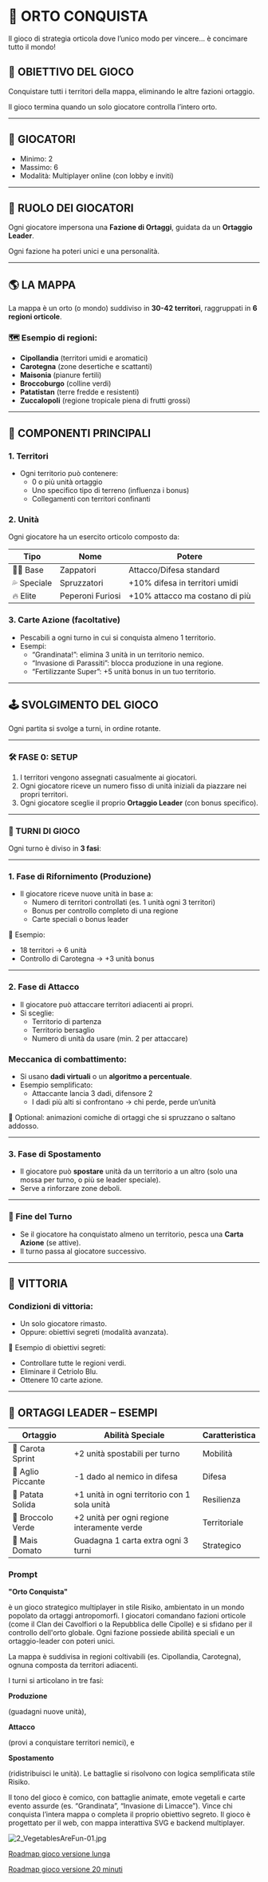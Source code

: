 # 🥕 ORTO CONQUISTA

Il gioco di strategia orticola dove l’unico modo per vincere… è concimare tutto il mondo!

## 🎯 OBIETTIVO DEL GIOCO

Conquistare tutti i territori della mappa, eliminando le altre fazioni ortaggio.

Il gioco termina quando un solo giocatore controlla l’intero orto.

---

## 👥 GIOCATORI

- Minimo: 2
- Massimo: 6
- Modalità: Multiplayer online (con lobby e inviti)

---

## 🧅 RUOLO DEI GIOCATORI

Ogni giocatore impersona una **Fazione di Ortaggi**, guidata da un **Ortaggio Leader**.

Ogni fazione ha poteri unici e una personalità.

---

## 🌎 LA MAPPA

La mappa è un orto (o mondo) suddiviso in **30-42 territori**, raggruppati in **6 regioni orticole**.

### 🗺️ Esempio di regioni:

- **Cipollandia** (territori umidi e aromatici)
- **Carotegna** (zone desertiche e scattanti)
- **Maisonia** (pianure fertili)
- **Broccoburgo** (colline verdi)
- **Patatistan** (terre fredde e resistenti)
- **Zuccalopoli** (regione tropicale piena di frutti grossi)

---

## 🧱 COMPONENTI PRINCIPALI

### 1. **Territori**

- Ogni territorio può contenere:
    - 0 o più unità ortaggio
    - Uno specifico tipo di terreno (influenza i bonus)
    - Collegamenti con territori confinanti

### 2. **Unità**

Ogni giocatore ha un esercito orticolo composto da:

| Tipo | Nome | Potere |
| --- | --- | --- |
| 👨‍🌾 Base | Zappatori | Attacco/Difesa standard |
| 💦 Speciale | Spruzzatori | +10% difesa in territori umidi |
| 🔥 Elite | Peperoni Furiosi | +10% attacco ma costano di più |

### 3. **Carte Azione (facoltative)**

- Pescabili a ogni turno in cui si conquista almeno 1 territorio.
- Esempi:
    - “Grandinata!”: elimina 3 unità in un territorio nemico.
    - “Invasione di Parassiti”: blocca produzione in una regione.
    - “Fertilizzante Super”: +5 unità bonus in un tuo territorio.

---

## 🕹️ SVOLGIMENTO DEL GIOCO

Ogni partita si svolge a turni, in ordine rotante.

---

### 🛠️ FASE 0: SETUP

1. I territori vengono assegnati casualmente ai giocatori.
2. Ogni giocatore riceve un numero fisso di unità iniziali da piazzare nei propri territori.
3. Ogni giocatore sceglie il proprio **Ortaggio Leader** (con bonus specifico).

---

### 🔁 TURNI DI GIOCO

Ogni turno è diviso in **3 fasi**:

---

### 1. **Fase di Rifornimento (Produzione)**

- Il giocatore riceve nuove unità in base a:
    - Numero di territori controllati (es. 1 unità ogni 3 territori)
    - Bonus per controllo completo di una regione
    - Carte speciali o bonus leader

🧪 Esempio:

- 18 territori → 6 unità
- Controllo di Carotegna → +3 unità bonus

---

### 2. **Fase di Attacco**

- Il giocatore può attaccare territori adiacenti ai propri.
- Si sceglie:
    - Territorio di partenza
    - Territorio bersaglio
    - Numero di unità da usare (min. 2 per attaccare)

### Meccanica di combattimento:

- Si usano **dadi virtuali** o un **algoritmo a percentuale**.
- Esempio semplificato:
    - Attaccante lancia 3 dadi, difensore 2
    - I dadi più alti si confrontano → chi perde, perde un’unità

🧄 Optional: animazioni comiche di ortaggi che si spruzzano o saltano addosso.

---

### 3. **Fase di Spostamento**

- Il giocatore può **spostare** unità da un territorio a un altro (solo una mossa per turno, o più se leader speciale).
- Serve a rinforzare zone deboli.

---

### 🎉 Fine del Turno

- Se il giocatore ha conquistato almeno un territorio, pesca una **Carta Azione** (se attive).
- Il turno passa al giocatore successivo.

---

## 👑 VITTORIA

### Condizioni di vittoria:

- Un solo giocatore rimasto.
- Oppure: obiettivi segreti (modalità avanzata).

🎯 Esempio di obiettivi segreti:

- Controllare tutte le regioni verdi.
- Eliminare il Cetriolo Blu.
- Ottenere 10 carte azione.

---

## 🧠 ORTAGGI LEADER – ESEMPI

| Ortaggio | Abilità Speciale | Caratteristica |
| --- | --- | --- |
| 🥕 Carota Sprint | +2 unità spostabili per turno | Mobilità |
| 🧄 Aglio Piccante | -1 dado al nemico in difesa | Difesa |
| 🥔 Patata Solida | +1 unità in ogni territorio con 1 sola unità | Resilienza |
| 🥦 Broccolo Verde | +2 unità per ogni regione interamente verde | Territoriale |
| 🌽 Mais Domato | Guadagna 1 carta extra ogni 3 turni | Strategico |

### Prompt

**"Orto Conquista"**

è un gioco strategico multiplayer in stile Risiko, ambientato in un mondo popolato da ortaggi antropomorfi. I giocatori comandano fazioni orticole (come il Clan dei Cavolfiori o la Repubblica delle Cipolle) e si sfidano per il controllo dell'orto globale. Ogni fazione possiede abilità speciali e un ortaggio-leader con poteri unici.

La mappa è suddivisa in regioni coltivabili (es. Cipollandia, Carotegna), ognuna composta da territori adiacenti.

I turni si articolano in tre fasi:

**Produzione**

(guadagni nuove unità),

**Attacco**

(provi a conquistare territori nemici), e

**Spostamento**

(ridistribuisci le unità). Le battaglie si risolvono con logica semplificata stile Risiko.

Il tono del gioco è comico, con battaglie animate, emote vegetali e carte evento assurde (es. “Grandinata”, “Invasione di Limacce”). Vince chi conquista l’intera mappa o completa il proprio obiettivo segreto. Il gioco è progettato per il web, con mappa interattiva SVG e backend multiplayer.

![2_VegetablesAreFun-01.jpg](2_VegetablesAreFun-01.jpg)

[Roadmap gioco versione lunga](https://www.notion.so/Roadmap-gioco-versione-lunga-24050241389480f8b920eb4485f1dd98?pvs=21)

[Roadmap gioco versione 20 minuti](https://www.notion.so/Roadmap-gioco-versione-20-minuti-24050241389480f68068cd3c04a569c6?pvs=21)